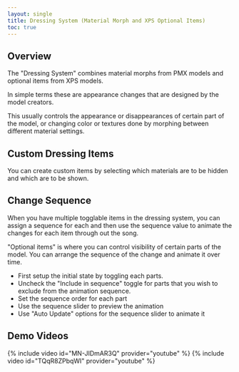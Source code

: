 ```yaml
---
layout: single
title: Dressing System (Material Morph and XPS Optional Items)
toc: true
---
```


## Overview
The "Dressing System" combines material morphs from PMX models and optional items from XPS models. 

In simple terms these are appearance changes that are designed by the model creators. 

This usually controls the appearance or disappearances of certain part of the model, or changing color or textures done by morphing between different material settings.

## Custom Dressing Items
You can create custom items by selecting which materials are to be hidden and which are to be shown. 

## Change Sequence
When you have multiple togglable items in the dressing system, you can assign a sequence for each and then use the sequence value to animate the changes for each item through out the song. 

"Optional items" is where you can control visibility of certain parts of the model. You can arrange the sequence of the change and animate it over time. 

* First setup the initial state by toggling each parts.
* Uncheck the "Include in sequence" toggle for parts that you wish to exclude from the animation sequence.
* Set the sequence order for each part
* Use the sequence slider to preview the animation
* Use "Auto Update" options for the sequence slider to animate it

## Demo Videos
{% include video id="MN-JIDmAR3Q" provider="youtube" %}
{% include video id="TQqR8ZPbqWI" provider="youtube" %}